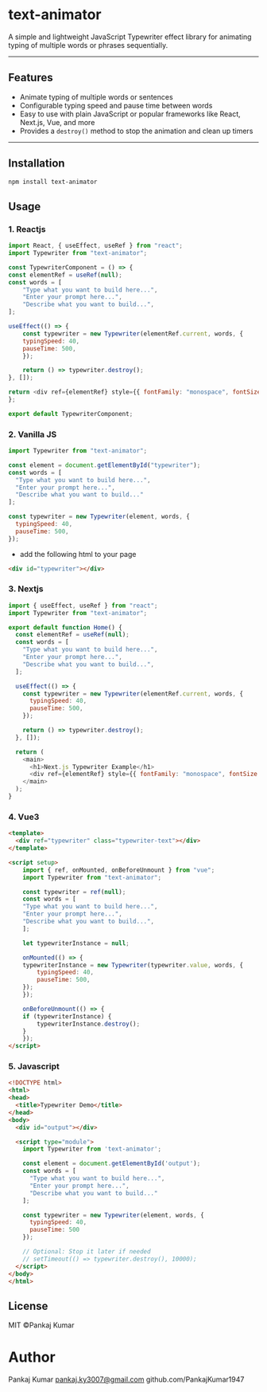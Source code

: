 # text-animator

A simple and lightweight JavaScript Typewriter effect library for animating typing of multiple words or phrases sequentially.

---

## Features

- Animate typing of multiple words or sentences
- Configurable typing speed and pause time between words
- Easy to use with plain JavaScript or popular frameworks like React, Next.js, Vue, and more
- Provides a `destroy()` method to stop the animation and clean up timers

---

## Installation

```bash
npm install text-animator
```

## Usage
### 1. Reactjs
```javascript
import React, { useEffect, useRef } from "react";
import Typewriter from "text-animator";

const TypewriterComponent = () => {
const elementRef = useRef(null);
const words = [
    "Type what you want to build here...",
    "Enter your prompt here...",
    "Describe what you want to build...",
];

useEffect(() => {
    const typewriter = new Typewriter(elementRef.current, words, {
    typingSpeed: 40,
    pauseTime: 500,
    });

    return () => typewriter.destroy();
}, []);

return <div ref={elementRef} style={{ fontFamily: "monospace", fontSize: 20 }} />;
};

export default TypewriterComponent;
```

### 2. Vanilla JS
```js
import Typewriter from "text-animator";

const element = document.getElementById("typewriter");
const words = [
  "Type what you want to build here...",
  "Enter your prompt here...",
  "Describe what you want to build..."
];

const typewriter = new Typewriter(element, words, {
  typingSpeed: 40,
  pauseTime: 500,
});
```
- add the following html to your page
```html
<div id="typewriter"></div>
```

### 3. Nextjs
```js
import { useEffect, useRef } from "react";
import Typewriter from "text-animator";

export default function Home() {
  const elementRef = useRef(null);
  const words = [
    "Type what you want to build here...",
    "Enter your prompt here...",
    "Describe what you want to build...",
  ];

  useEffect(() => {
    const typewriter = new Typewriter(elementRef.current, words, {
      typingSpeed: 40,
      pauseTime: 500,
    });

    return () => typewriter.destroy();
  }, []);

  return (
    <main>
      <h1>Next.js Typewriter Example</h1>
      <div ref={elementRef} style={{ fontFamily: "monospace", fontSize: 20 }} />
    </main>
  );
}
```

### 4. Vue3
```html
<template>
  <div ref="typewriter" class="typewriter-text"></div>
</template>

<script setup>
    import { ref, onMounted, onBeforeUnmount } from "vue";
    import Typewriter from "text-animator";

    const typewriter = ref(null);
    const words = [
    "Type what you want to build here...",
    "Enter your prompt here...",
    "Describe what you want to build...",
    ];

    let typewriterInstance = null;

    onMounted(() => {
    typewriterInstance = new Typewriter(typewriter.value, words, {
        typingSpeed: 40,
        pauseTime: 500,
    });
    });

    onBeforeUnmount(() => {
    if (typewriterInstance) {
        typewriterInstance.destroy();
    }
    });
</script>
```

### 5. Javascript
```html
<!DOCTYPE html>
<html>
<head>
  <title>Typewriter Demo</title>
</head>
<body>
  <div id="output"></div>

  <script type="module">
    import Typewriter from 'text-animator';

    const element = document.getElementById('output');
    const words = [
      "Type what you want to build here...",
      "Enter your prompt here...",
      "Describe what you want to build..."
    ];

    const typewriter = new Typewriter(element, words, {
      typingSpeed: 40,
      pauseTime: 500
    });

    // Optional: Stop it later if needed
    // setTimeout(() => typewriter.destroy(), 10000);
  </script>
</body>
</html>
```

## License
MIT ©Pankaj Kumar

# Author
Pankaj Kumar
pankaj.ky3007@gmail.com 
github.com/PankajKumar1947